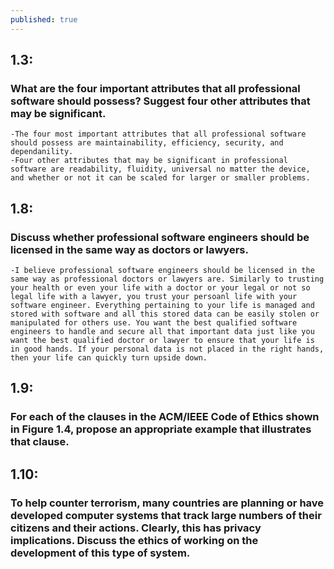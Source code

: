 ```yaml
---
published: true
---
```

## 1.3: 
### What are the four important attributes that all professional software should possess? Suggest four other attributes that may be significant. 
	-The four most important attributes that all professional software should possess are maintainability, efficiency, security, and dependanility.
    -Four other attributes that may be significant in professional software are readability, fluidity, universal no matter the device, and whether or not it can be scaled for larger or smaller problems. 
## 1.8: 
### Discuss whether professional software engineers should be licensed in the same way as doctors or lawyers.
	-I believe professional software engineers should be licensed in the same way as professional doctors or lawyers are. Similarly to trusting your health or even your life with a doctor or your legal or not so legal life with a lawyer, you trust your persoanl life with your software engineer. Everything pertaining to your life is managed and stored with software and all this stored data can be easily stolen or manipulated for others use. You want the best qualified software engineers to handle and secure all that important data just like you want the best qualified doctor or lawyer to ensure that your life is in good hands. If your personal data is not placed in the right hands, then your life can quickly turn upside down. 
## 1.9:
### For each of the clauses in the ACM/IEEE Code of Ethics shown in Figure 1.4, propose an appropriate example that illustrates that clause.

## 1.10: 
### To help counter terrorism, many countries are planning or have developed computer systems that track large numbers of their citizens and their actions. Clearly, this has privacy implications. Discuss the ethics of working on the development of this type of system.


